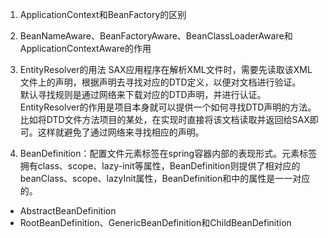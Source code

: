 1. ApplicationContext和BeanFactory的区别

2. BeanNameAware、BeanFactoryAware、BeanClassLoaderAware和ApplicationContextAware的作用

3. EntityResolver的用法
SAX应用程序在解析XML文件时，需要先读取该XML文件上的声明，根据声明去寻找对应的DTD定义，以便对文档进行验证。  
默认寻找规则是通过网络来下载对应的DTD声明，并进行认证。  
EntityResolver的作用是项目本身就可以提供一个如何寻找DTD声明的方法。比如将DTD文件方法项目的某处，在实现时直接将该文档读取并返回给SAX即可。这样就避免了通过网络来寻找相应的声明。  

4. BeanDefinition：配置文件<bean>元素标签在spring容器内部的表现形式。<bean>元素标签拥有class、scope、lazy-init等属性，BeanDefinition则提供了相对应的beanClass、scope、lazyInit属性，BeanDefinition和<bean>中的属性是一一对应的。
+ AbstractBeanDefinition
+ RootBeanDefinition、GenericBeanDefinition和ChildBeanDefinition